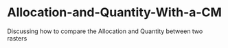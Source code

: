 # Allocation-and-Quantity-With-a-CM
Discussing how to compare the Allocation and Quantity between two rasters
